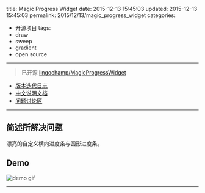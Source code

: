 title: Magic Progress Widget
date: 2015-12-13 15:45:03
updated: 2015-12-13 15:45:03
permalink: 2015/12/13/magic_progress_widget
categories:
- 开源项目
tags:
- draw
- sweep
- gradient
- open source

---

> 已开源 [lingochamp/MagicProgressWidget](https://github.com/lingochamp/MagicProgressWidget)

- [版本迭代日志](https://github.com/lingochamp/MagicProgressWidget/blob/master/CHANGELOG.md)
- [中文说明文档](https://github.com/lingochamp/MagicProgressWidget/blob/master/README.md)
- [问题讨论区](https://github.com/lingochamp/MagicProgressWidget/issues)

<!--more-->

---

## 简述所解决问题

漂亮的自定义横向进度条与圆形进度条。

## Demo

![demo gif](/img/magic_progress.gif)

---
